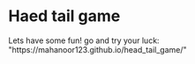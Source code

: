 <h1>Haed tail game</h1>
<p>Lets have some fun! go and try your luck: "https://mahanoor123.github.io/head_tail_game/"</p>
